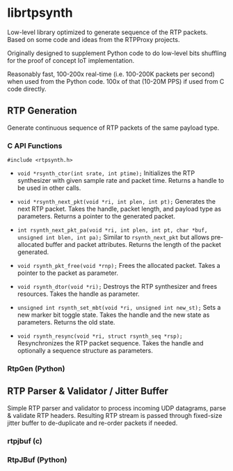 # librtpsynth

Low-level library optimized to generate sequence of the RTP packets. Based on
some code and ideas from the RTPProxy projects.

Originally designed to supplement Python code to do low-level bits shuffling
for the proof of concept IoT implementation.

Reasonably fast, 100-200x real-time (i.e. 100-200K packets per second) when
used from the Python code. 100x of that (10-20M PPS) if used from C code
directly.

## RTP Generation

Generate continuous sequence of RTP packets of the same payload type.

### C API Functions

`#include <rtpsynth.h>`

- `void *rsynth_ctor(int srate, int ptime);`
  Initializes the RTP synthesizer with given sample rate and packet time.
  Returns a handle to be used in other calls.

- `void *rsynth_next_pkt(void *ri, int plen, int pt);`
  Generates the next RTP packet. Takes the handle, packet length, and
  payload type as parameters. Returns a pointer to the generated packet.

- `int rsynth_next_pkt_pa(void *ri, int plen, int pt, char *buf, unsigned int blen, int pa);`
  Similar to `rsynth_next_pkt` but allows pre-allocated buffer and packet
  attributes. Returns the length of the packet generated.

- `void rsynth_pkt_free(void *rnp);`
  Frees the allocated packet. Takes a pointer to the packet as parameter.

- `void rsynth_dtor(void *ri);`
  Destroys the RTP synthesizer and frees resources. Takes the handle as
  parameter.

- `unsigned int rsynth_set_mbt(void *ri, unsigned int new_st);`
  Sets a new marker bit toggle state. Takes the handle and the new state
  as parameters. Returns the old state.

- `void rsynth_resync(void *ri, struct rsynth_seq *rsp);`
  Resynchronizes the RTP packet sequence. Takes the handle and optionally a
  sequence structure as parameters.

### RtpGen (Python)

## RTP Parser & Validator / Jitter Buffer

Simple RTP parser and validator to process incoming UDP datagrams,
parse & validate RTP headers. Resulting RTP stream is passed through
fixed-size jitter buffer to de-duplicate and re-order packets if
needed.

### rtpjbuf (c)

### RtpJBuf (Python)
